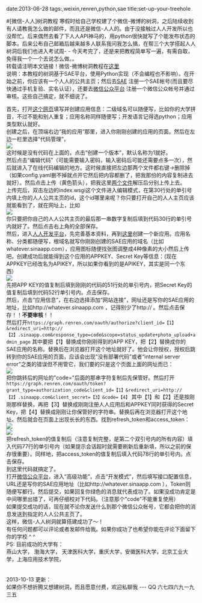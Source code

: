 date:2013-06-28
tags:,weixin,renren,python,sae
title:set-up-your-treehole
<!---->
#[微信-人人]树洞教程
寒假时给自己学校建了个微信-微博的树洞，之后陆续收到有人请教我怎么做的邮件，而且还是微信-人人的。由于没接触过人人开发所以也没帮忙。后来偶然去看了下人人API神马的，用python很快就写了个能发布状态的脚本。后来公布自己邮箱后越来越多人联系我问我怎么搞，在帮三个大学搭起人人树洞后我们也进入考试周- - 今天考完了，还是来把教程简单写一遍，有需自取，免得我一个一个去说怎么做。。  
转载请注明本文链接！微信-微博树洞教程在[这里](http://yakiang.com/blog/set-up-your-weibo-treehole/)  
说明：本教程的树洞基于SAE平台，使用Python实现（不会编程也不影响）。在开始之前，你应该有一个人人的公共主页；然后去[SAE](http://sae.sina.com.cn) 注册一个SAE帐号(而且要尽快通过手机复验、实名认证），还要去[微信公众平台](http://mp.weixin.qq.com) 注册一个微信公众帐号并通过审核。这些自己搞定，就不细说了。  
<!--more-->
首先，打开[这个网页](http://sae.sina.com.cn/?m=myapp&a=create)填写并创建应用信息：二级域名可以随便写，比如你的大学拼音，不过不能和别人重复；应用名称同样随便写；开发语言记得选python；应用类型默认就好。  
创建之后，在顶端右边“我的应用”那里，进入你刚刚创建的应用的页面。然后在左边一栏里选择“代码管理”，  
![](http://img2.tuchuang.org/uploads/2014/01/sae1.png)  
这时候是没有代码在上面的，点击“创建一个版本”，默认名称为1就好。  
然后点击“编辑代码”（可能需要输入密码，输入密码后可能还需要点多一次），然后就进入了在线代码编辑的地方。这时候直接把左边那两个文件都右键->删除掉（如果config.yaml删不掉就点开它然后把内容都删了，把我那份的内容复制进去就好）。然后点击上传（黄色箭头），把我这里[两个文件](files/th-codes.rar)解压后分别上传上去。  
上传完后，双击左边的index.wsgi这个文件进入编辑模式，在第30行处的单引号内填上你的人人公共主页的id，这个id哪里来呢？你只要打开自己的人人主页应该就能看到了，就在网址上，比如  
![](http://img5.picbed.org/uploads/2014/01/page_id.png)  
你只要把你自己的人人公共主页的最后那一串数字复制后填到代码30行的单引号内就好了。然后点击右上角的全部保存。   
然后，进入[人人开发平台](http://app.renren.com/developers/baseinfo)，先完善基本资料，再到[这里](http://app.renren.com/developers/createAppV3/create)创建一个新应用。应用名称、分类都随便写，根域名就写你刚刚创建的SAE应用的域名（比如whatever.sinaapp.com），应用图标随便找张图调整成4种像素的大小然后上传吧。创建成功后就能得到这个应用的APPKEY、Secret Key等信息：(现在APPKEY已经改名为APIKEY，所以如果你看到的是APIKEY，其实是同一个东西）  
![](http://img3.tuchuang.org/uploads/2014/01/appinfo.png)  
先把APP KEY的值复制后填到刚刚的代码的51行处的单引号内，把Secret Key的值复制后填到代码52行单引号内。点击保存。  
然后，点击“应用信息”，在右边选择添加“网站连接”，网址还是写你的SAE应用的地址，比如http://whatever.sinaapp.com ，记得别少了http:// 。然后点击保存！！__不要审核__！！  
然后打开`https://graph.renren.com/oauth/authorize?client_id=【1】&redirect_uri=http://【2】.sinaapp.com&response_type=code&scope=status_update+photo_upload+admin_page`
其中要把【1】替换成你刚刚得到的APP KEY，把【2】替换成你的SAE应用的名称。替换后在浏览器打开这个地址就好了。他会让你授权，授权后跳转到你的SAE应用的页面，应该会出现“没有部署代码”或者“internal server error”之类的错误但不用管它，我们要的只是这个页面上面的网址而已：  
![](http://img3.tuchuang.org/uploads/2014/01/getcode.png)  
把你跳转后的网址的"code="后面的那串字符复制后先保管好。然后打开`https://graph.renren.com/oauth/token?grant_type=authorization_code&client_id=【1】&redirect_uri=http://【2】.sinaapp.com&client_secret=【3】&code=【4】`
其中【1】和【2】还是按刚刚那样替换，再把【3】替换成刚刚注册人人应用后和APPKEY同时获得的Secret Key，把【4】替换成刚刚让你保管好的字符串。替换后再在浏览器打开这个地址。然后就会在页面上出现长长的东西。找到refresh_token和access_token：  
![](http://img3.tuchuang.org/uploads/2014/01/rtoken.png)  
![](http://img5.tuchuang.org/uploads/2014/01/atoken.png)  
把refresh_token的值复制后（注意复制完整，是第二个双引号内的所有内容）填入代码77行的单引号内（如果提示会话超时就需要刷新后重新填，所以之前的保存很重要）。同样地，把access_token的值复制后填入代码78行的单引号内。点击保存。  
到这里代码就搞定了。  
打开[微信公众平台](http://mp.weixin.qq.com)，进入“高级功能”，点击“开发模式”，然后填写接口配置信息，URL还是写你的SAE应用地址（比如http://whatever.sinaapp.com ），Token则随便写都行。然后提交，如果回复你绿色的消息就代表成功了。如果没成功肯定是中间哪里出错了，可再仔细校对下代码。（注意那个"code"不能重复使用）  
如果提交成功的话，现在就不论你发送什么到那个微信公众帐号，它都会把你的消息发送到指定的人人公共主页了。  
这样，微信-人人树洞就算搭建成功了～！  
有任何问题都可以评论或者发邮件给我。如果你成功了也希望你能在评论下面留下你的学校 ^ ^  
PS: 目前成功的大学有：  
燕山大学， 渤海大学， 天津医科大学，重庆大学，安徽医科大学，北京工业大学，上海应用技术学院，  
<br><br>
2013-10-13 更新：  
如果你不想折腾又想建树洞，而且愿意付费，欢迎私聊我 --- QQ 六七四六九一九三五  
